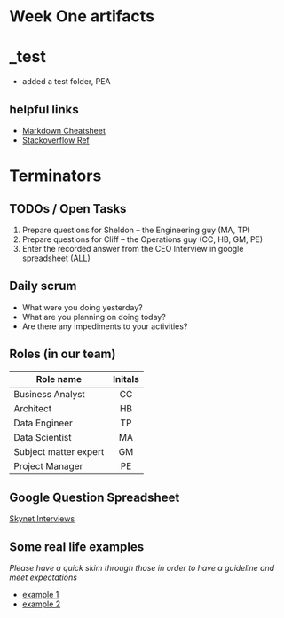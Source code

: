 # Week One artifacts

_test
======
* added a test folder, PEA

## helpful links
 * [Markdown Cheatsheet](https://github.com/adam-p/markdown-here/wiki/Markdown-Cheatsheet)
 * [Stackoverflow Ref](http://stackoverflow.com/questions/17857283/permission-denied-error-on-github-push)

Terminators
============

## __TODOs__ / Open Tasks
1. Prepare questions for Sheldon – the Engineering guy (MA, TP)
2. Prepare questions for Cliff – the Operations guy (CC, HB, GM, PE)
3. Enter the recorded answer from the CEO Interview in google spreadsheet (ALL)

##  Daily scrum
 - What were you doing yesterday?
 - What are you planning on doing today?
 - Are there any impediments to your activities?

## Roles (in our team)
| Role name        | Initals           | 
| ------------- |:-------------:| 
| Business Analyst    | CC |
| Architect    | HB      |
| Data Engineer     | TP      |
| Data Scientist     | MA      |
| Subject matter expert     | GM      |
| Project Manager  | PE      |


## Google Question Spreadsheet
[Skynet Interviews](https://docs.google.com/a/thinkbiganalytics.com/spreadsheets/d/1Qaf_r5bqMU1RWSJW-OgEASKSAw5x_APal9by8ebisUw/edit?usp=sharing)

## Some real life examples 
*Please have a quick skim through those in order to have a guideline and meet expectations*
 * [example 1](https://thinkbiganalytics.box.com/s/ko9atg7ykmp39vht7c9251hcizlsqzv4)
 * [example 2](https://thinkbiganalytics.box.com/s/9r9fpa3r3uucxvp9yktfp2kdpf2jjoy7)
